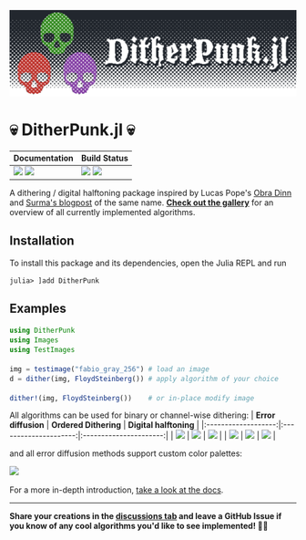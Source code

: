 ![](./docs/logo/DitheredPunk.png)
# 💀 DitherPunk.jl 💀

| **Documentation**                                                     | **Build Status**                                      |
|:--------------------------------------------------------------------- |:----------------------------------------------------- |
| [![][docs-stab-img]][docs-stab-url] [![][docs-dev-img]][docs-dev-url] | [![][ci-img]][ci-url] [![][codecov-img]][codecov-url] |

A dithering / digital halftoning package inspired by Lucas Pope's [Obra Dinn](https://obradinn.com) and [Surma's blogpost](https://surma.dev/things/ditherpunk/) of the same name. 
**[Check out the gallery](https://JuliaImages.github.io/DitherPunk.jl/stable/generated/gallery_images/)** for an overview of all currently implemented algorithms.

## Installation
To install this package and its dependencies, open the Julia REPL and run 
```julia-repl
julia> ]add DitherPunk
```

## Examples
```julia
using DitherPunk
using Images
using TestImages

img = testimage("fabio_gray_256") # load an image
d = dither(img, FloydSteinberg()) # apply algorithm of your choice

dither!(img, FloydSteinberg())    # or in-place modify image
```

All algorithms can be used for binary or channel-wise dithering:
| **Error diffusion** | **Ordered Dithering** | **Digital halftoning** |
|:-------------------:|:---------------------:|:----------------------:|
| ![][atkinson-bw]    | ![][bayer-bw]         | ![][ordered-bw]        |
| ![][atkinson-col]   | ![][bayer-col]        | ![][ordered-col]       |

and all error diffusion methods support custom color palettes:

![][fs-pal]

For a more in-depth introduction, [take a look at the docs](https://juliaimages.org/DitherPunk.jl/stable/generated/simple_example/).
___

**Share your creations in the [discussions tab](https://github.com/JuliaImages/DitherPunk.jl/discussions/categories/show-and-tell) and leave a GitHub Issue if you know of any cool  algorithms you'd like to see implemented! 🔬🔧**

[docs-stab-img]: https://img.shields.io/badge/docs-stable-blue.svg
[docs-stab-url]: https://JuliaImages.github.io/DitherPunk.jl/stable

[docs-dev-img]: https://img.shields.io/badge/docs-main-blue.svg
[docs-dev-url]: https://JuliaImages.github.io/DitherPunk.jl/dev

[ci-img]: https://github.com/JuliaImages/DitherPunk.jl/workflows/CI/badge.svg
[ci-url]: https://github.com/JuliaImages/DitherPunk.jl/actions

[codecov-img]: https://codecov.io/gh/JuliaImages/DitherPunk.jl/branch/master/graph/badge.svg
[codecov-url]: https://codecov.io/gh/JuliaImages/DitherPunk.jl

[atkinson-bw]: https://raw.githubusercontent.com/JuliaImages/DitherPunk.jl/gh-pages/assets/Atkinson.png
[atkinson-col]: https://raw.githubusercontent.com/JuliaImages/DitherPunk.jl/gh-pages/assets/AtkinsonColor.png
[bayer-bw]: https://raw.githubusercontent.com/JuliaImages/DitherPunk.jl/gh-pages/assets/Bayer.png
[bayer-col]: https://raw.githubusercontent.com/JuliaImages/DitherPunk.jl/gh-pages/assets/BayerColor.png
[ordered-bw]: https://raw.githubusercontent.com/JuliaImages/DitherPunk.jl/gh-pages/assets/Rhombus.png
[ordered-col]: https://raw.githubusercontent.com/JuliaImages/DitherPunk.jl/gh-pages/assets/RhombusColor.png
[fs-bw]: https://raw.githubusercontent.com/JuliaImages/DitherPunk.jl/gh-pages/assets/FloydSteinberg.png
[fs-col]: https://raw.githubusercontent.com/JuliaImages/DitherPunk.jl/gh-pages/assets/FloydSteinbergColor.png
[fs-pal]: https://raw.githubusercontent.com/JuliaImages/DitherPunk.jl/gh-pages/assets/FloydSteinbergPuOr7.png

